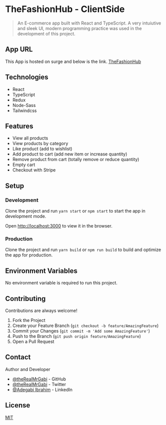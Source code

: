 # TheFashionHub - ClientSide

> An E-commerce app built with React and TypeScript. A very intuiutive and sleek UI, modern programming practice was used in the development of this project.

## App URL

This App is hosted on surge and below is the link.
[TheFashionHub](https://www.thefashionhub.surge.sh)

## Technologies

- React
- TypeScript
- Redux
- Node-Sass
- Tailwindcss

## Features

- View all products
- View products by category
- Like product (add to wishlist)
- Add product to cart (add new item or increase quantity)
- Remove product from cart (totally remove or reduce quantity)
- Empty cart
- Checkout with Stripe

## Setup

### Development

Clone the project and run `yarn start` or `npm start` to start the app in development mode.

Open [http://localhost:3000](http://localhost:3000) to view it in the browser.

### Production

Clone the project and run `yarn build` or `npm run build` to build and optimize the app for production.

## Environment Variables

No environment variable is required to run this project.

## Contributing

Contributions are always welcome!

1. Fork the Project
2. Create your Feature Branch (`git checkout -b feature/AmazingFeature`)
3. Commit your Changes (`git commit -m 'Add some AmazingFeature'`)
4. Push to the Branch (`git push origin feature/AmazingFeature`)
5. Open a Pull Request

## Contact

Author and Developer

- [@theRealMrGabi](https://www.github.com/therealmrgabi) - GitHub
- [@theRealMrGabi](https://www.twitter.com/therealmrgabi) - Twitter
- [@Adegabi Ibrahim](https://www.linkedin.com/in/ibrahimadegabi/) - LinkedIn

## License

[MIT](https://choosealicense.com/licenses/mit/)
